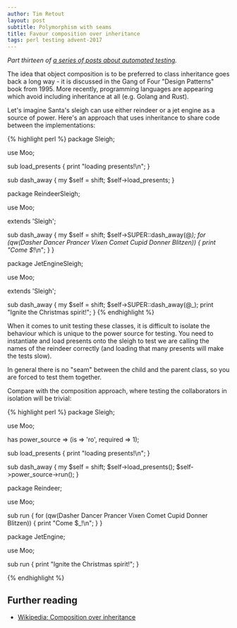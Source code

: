 ```yaml
---
author: Tim Retout
layout: post
subtitle: Polymorphism with seams
title: Favour composition over inheritance
tags: perl testing advent-2017
---
```


*Part thirteen of [a series of posts about automated
 testing](https://tech-blog.cv-library.co.uk/tags/#advent-2017-ref).*

The idea that object composition is to be preferred to class
inheritance goes back a long way - it is discussed in the Gang of Four
"Design Patterns" book from 1995.  More recently, programming
languages are appearing which avoid including inheritance at all
(e.g. Golang and Rust).

Let's imagine Santa's sleigh can use either reindeer or a jet engine
as a source of power.  Here's an approach that uses inheritance to
share code between the implementations:

{% highlight perl %}
package Sleigh;

use Moo;

sub load_presents {
    print "loading presents!\n";
}

sub dash_away {
    my $self = shift;
    $self->load_presents;
}

package ReindeerSleigh;

use Moo;

extends 'Sleigh';

sub dash_away {
    my $self = shift;
    $self->SUPER::dash_away(@_);
    for (qw(Dasher Dancer Prancer Vixen Comet Cupid Donner Blitzen)) {
        print "Come $_!\n";
    }
}

package JetEngineSleigh;

use Moo;

extends 'Sleigh';

sub dash_away {
    my $self = shift;
    $self->SUPER::dash_away(@_);
    print "Ignite the Christmas spirit!";
}
{% endhighlight %}

When it comes to unit testing these classes, it is difficult to
isolate the behaviour which is unique to the power source for testing.
You need to instantiate and load presents onto the sleigh to test we
are calling the names of the reindeer correctly (and loading that many
presents will make the tests slow).

In general there is no "seam" between the child and the parent class,
so you are forced to test them together.

Compare with the composition approach, where testing the collaborators
in isolation will be trivial:

{% highlight perl %}
package Sleigh;

use Moo;

has power_source => (is => 'ro', required => 1);

sub load_presents {
    print "loading presents!\n";
}

sub dash_away {
    my $self = shift;
    $self->load_presents();
    $self->power_source->run();
}

package Reindeer;

use Moo;

sub run {
    for (qw(Dasher Dancer Prancer Vixen Comet Cupid Donner Blitzen)) {
        print "Come $_!\n";
    }
}

package JetEngine;

use Moo;

sub run {
    print "Ignite the Christmas spirit!";
}

{% endhighlight %}

## Further reading

- [Wikipedia: Composition over inheritance](https://en.wikipedia.org/wiki/Composition_over_inheritance)


